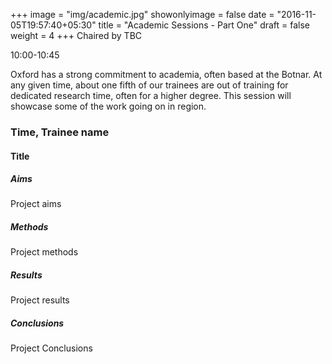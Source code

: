 +++
image = "img/academic.jpg"
showonlyimage = false
date = "2016-11-05T19:57:40+05:30"
title = "Academic Sessions - Part One"
draft = false
weight = 4
+++
Chaired by TBC

10:00-10:45

<!--more-->

Oxford has a strong commitment to academia, often based at the Botnar. At any given time, about one fifth of our trainees are out of training for dedicated research time, often for a higher degree. This session will showcase some of the work going on in region.

### Time, Trainee name
#### Title

##### Aims
Project aims

##### Methods
Project methods

##### Results
Project results

##### Conclusions
Project Conclusions
